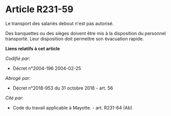 # Article R231-59

Le transport des salariés debout n'est pas autorisé.

Des banquettes ou des sièges doivent être mis à la disposition du personnel transporté. Leur disposition doit permettre son
évacuation rapide.

**Liens relatifs à cet article**

_Codifié par_:

  - Décret n°2004-196 2004-02-25

_Abrogé par_:

  - Décret n°2018-953 du 31 octobre 2018 - art. 56

_Cité par_:

  - Code du travail applicable à Mayotte. - art. R231-64 (Ab)
